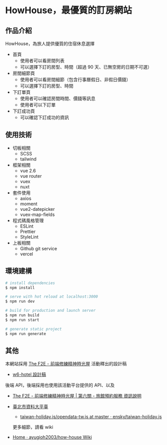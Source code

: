 # HowHouse，最優質的訂房網站

## 作品介紹

HowHouse，為旅人提供優質的住宿休息選擇

- 首頁
  - 使用者可以看房間列表
  - 可以選擇下訂的房型、時間（超過 90 天、已無空房的日期不可選）
- 房間細節頁
  - 使用者可以看房間細節（包含行事曆假日、非假日價錢）
  - 可以選擇下訂的房型、時間
- 下訂單頁
  - 使用者可以確認房間時間、價錢等訊息
  - 使用者可以下訂單
- 下訂成功頁
  - 可以確認下訂成功的資訊

## 使用技術

- 切板相關
  - SCSS
  - tailwind
- 框架相關
  - vue 2.6
  - vue router
  - vuex
  - nuxt
- 套件使用
  - axios
  - moment
  - vue2-datepicker
  - vuex-map-fields
- 程式碼風格管理
  - ESLint
  - Prettier
  - StyleLint
- 上板相關
  - Github git service
  - vercel

## 環境建構

```bash
# install dependencies
$ npm install

# serve with hot reload at localhost:3000
$ npm run dev

# build for production and launch server
$ npm run build
$ npm run start

# generate static project
$ npm run generate
```

## 其他

本網站採用 [The F2E - 前端修練精神時光屋](https://challenge.thef2e.com) 活動釋出的設計稿

- [w6-hotel 設計稿](https://xd.adobe.com/spec/8384ecea-5384-44d2-72a7-94d9b883504d-f5b5/screen/3ee8c726-cbff-4e09-8311-5e1c88525d4a/main-mockup-navbar-fixed)

後端 API，後端採用也使用該活動平台提供的 API、以及

- [The F2E - 前端修練精神時光屋 | 第六關 - 旅館預約服務 資訊說明](https://challenge.thef2e.com/news/17)
- [臺北市資料大平臺](https://data.taipei/#/dataset/detail?id=c30ca421-d935-4faa-b523-9c175c8de738)

  - [taiwan-holiday.js/opendata-tw.js at master · ensky/taiwan-holiday.js](https://github.com/ensky/taiwan-holiday.js/blob/master/lib/opendata-tw.js)

  更多細節，請看 wiki

- [Home · ayugioh2003/how-house Wiki](https://github.com/ayugioh2003/how-house/wiki)

